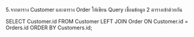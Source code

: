 5.จากตาราง Customer และตาราง Order ให้เขียน Query เชื่อมข้อมูล 2 ตารางเข้าด้วยกัน

SELECT Customer.id
FROM Customer
LEFT JOIN Order ON Customer.id = Orders.id
ORDER BY Customers.id;